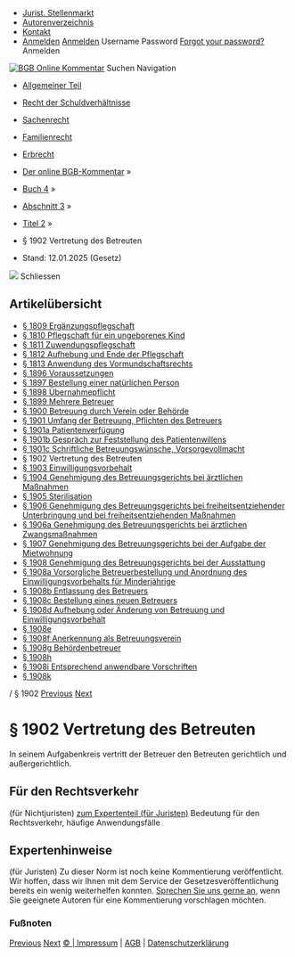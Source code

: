   * [Jurist. Stellenmarkt](https://bgb.kommentar.de/Buch-4/Abschnitt-3/Titel-2/</job-board> "Jurist. Stellenmarkt")
  * [Autorenverzeichnis](https://bgb.kommentar.de/Buch-4/Abschnitt-3/Titel-2/</Autorenverzeichnis> "Autorenverzeichnis")
  * [Kontakt](https://bgb.kommentar.de/Buch-4/Abschnitt-3/Titel-2/</Kontakt>)
  * [Anmelden](https://bgb.kommentar.de/Buch-4/Abschnitt-3/Titel-2/<#login> "show login form") [Anmelden](https://bgb.kommentar.de/Buch-4/Abschnitt-3/Titel-2/<#> "hide login form") Username Password
[Forgot your password?](https://bgb.kommentar.de/Buch-4/Abschnitt-3/Titel-2/</user/forgotpassword>) Anmelden 


[![BGB Online Kommentar](https://bgb.kommentar.de/extension/bgb/design/bgb/images/logo.png)](https://bgb.kommentar.de/Buch-4/Abschnitt-3/Titel-2/</> "BGB Online Kommentar")
Suchen
Navigation
  * [Allgemeiner Teil](https://bgb.kommentar.de/Buch-4/Abschnitt-3/Titel-2/</Buch-1>)
  * [Recht der Schuldverhältnisse](https://bgb.kommentar.de/Buch-4/Abschnitt-3/Titel-2/</Buch-2>)
  * [Sachenrecht](https://bgb.kommentar.de/Buch-4/Abschnitt-3/Titel-2/</Buch-3>)
  * [Familienrecht](https://bgb.kommentar.de/Buch-4/Abschnitt-3/Titel-2/</Buch-4>)
  * [Erbrecht](https://bgb.kommentar.de/Buch-4/Abschnitt-3/Titel-2/</Buch-5>)


  * [Der online BGB-Kommentar](https://bgb.kommentar.de/Buch-4/Abschnitt-3/Titel-2/</>) »
  * [Buch 4](https://bgb.kommentar.de/Buch-4/Abschnitt-3/Titel-2/</Buch-4>) »
  * [Abschnitt 3](https://bgb.kommentar.de/Buch-4/Abschnitt-3/Titel-2/</Buch-4/Abschnitt-3>) »
  * [Titel 2](https://bgb.kommentar.de/Buch-4/Abschnitt-3/Titel-2/</Buch-4/Abschnitt-3/Titel-2>) »
  * § 1902 Vertretung des Betreuten 
  * Stand: 12.01.2025 (Gesetz) 


![](https://vg01.met.vgwort.de/na/1c9909529ead4f509072c06d9081a7d5)
Schliessen 
## Artikelübersicht
  * [ § 1809 Ergänzungspflegschaft ](https://bgb.kommentar.de/Buch-4/Abschnitt-3/Titel-2/</Buch-4/Abschnitt-3/Titel-2/Ergaenzungspflegschaft>)
  * [ § 1810 Pflegschaft für ein ungeborenes Kind ](https://bgb.kommentar.de/Buch-4/Abschnitt-3/Titel-2/</Buch-4/Abschnitt-3/Titel-2/Pflegschaft-fuer-ein-ungeborenes-Kind>)
  * [ § 1811 Zuwendungspflegschaft ](https://bgb.kommentar.de/Buch-4/Abschnitt-3/Titel-2/</Buch-4/Abschnitt-3/Titel-2/Zuwendungspflegschaft>)
  * [ § 1812 Aufhebung und Ende der Pflegschaft ](https://bgb.kommentar.de/Buch-4/Abschnitt-3/Titel-2/</Buch-4/Abschnitt-3/Titel-2/Aufhebung-und-Ende-der-Pflegschaft>)
  * [ § 1813 Anwendung des Vormundschaftsrechts ](https://bgb.kommentar.de/Buch-4/Abschnitt-3/Titel-2/</Buch-4/Abschnitt-3/Titel-2/Anwendung-des-Vormundschaftsrechts>)
  * [ § 1896 Voraussetzungen ](https://bgb.kommentar.de/Buch-4/Abschnitt-3/Titel-2/</Buch-4/Abschnitt-3/Titel-2/Voraussetzungen>)
  * [ § 1897 Bestellung einer natürlichen Person ](https://bgb.kommentar.de/Buch-4/Abschnitt-3/Titel-2/</Buch-4/Abschnitt-3/Titel-2/Bestellung-einer-natuerlichen-Person>)
  * [ § 1898 Übernahmepflicht ](https://bgb.kommentar.de/Buch-4/Abschnitt-3/Titel-2/</Buch-4/Abschnitt-3/Titel-2/Uebernahmepflicht>)
  * [ § 1899 Mehrere Betreuer ](https://bgb.kommentar.de/Buch-4/Abschnitt-3/Titel-2/</Buch-4/Abschnitt-3/Titel-2/Mehrere-Betreuer>)
  * [ § 1900 Betreuung durch Verein oder Behörde ](https://bgb.kommentar.de/Buch-4/Abschnitt-3/Titel-2/</Buch-4/Abschnitt-3/Titel-2/Betreuung-durch-Verein-oder-Behoerde>)
  * [ § 1901 Umfang der Betreuung, Pflichten des Betreuers ](https://bgb.kommentar.de/Buch-4/Abschnitt-3/Titel-2/</Buch-4/Abschnitt-3/Titel-2/Umfang-der-Betreuung-Pflichten-des-Betreuers>)
  * [ § 1901a Patientenverfügung ](https://bgb.kommentar.de/Buch-4/Abschnitt-3/Titel-2/</Buch-4/Abschnitt-3/Titel-2/Patientenverfuegung>)
  * [ § 1901b Gespräch zur Feststellung des Patientenwillens ](https://bgb.kommentar.de/Buch-4/Abschnitt-3/Titel-2/</Buch-4/Abschnitt-3/Titel-2/Gespraech-zur-Feststellung-des-Patientenwillens>)
  * [ § 1901c Schriftliche Betreuungswünsche, Vorsorgevollmacht ](https://bgb.kommentar.de/Buch-4/Abschnitt-3/Titel-2/</Buch-4/Abschnitt-3/Titel-2/Schriftliche-Betreuungswuensche-Vorsorgevollmacht>)
  * § 1902 Vertretung des Betreuten 
  * [ § 1903 Einwilligungsvorbehalt ](https://bgb.kommentar.de/Buch-4/Abschnitt-3/Titel-2/</Buch-4/Abschnitt-3/Titel-2/Einwilligungsvorbehalt>)
  * [ § 1904 Genehmigung des Betreuungsgerichts bei ärztlichen Maßnahmen ](https://bgb.kommentar.de/Buch-4/Abschnitt-3/Titel-2/</Buch-4/Abschnitt-3/Titel-2/Genehmigung-des-Betreuungsgerichts-bei-aerztlichen-Massnahmen>)
  * [ § 1905 Sterilisation ](https://bgb.kommentar.de/Buch-4/Abschnitt-3/Titel-2/</Buch-4/Abschnitt-3/Titel-2/Sterilisation>)
  * [ § 1906 Genehmigung des Betreuungsgerichts bei freiheitsentziehender Unterbringung und bei freiheitsentziehenden Maßnahmen ](https://bgb.kommentar.de/Buch-4/Abschnitt-3/Titel-2/</Buch-4/Abschnitt-3/Titel-2/Genehmigung-des-Betreuungsgerichts-bei-freiheitsentziehender-Unterbringung-und-bei-freiheitsentziehenden-Massnahmen>)
  * [ § 1906a Genehmigung des Betreuungsgerichts bei ärztlichen Zwangsmaßnahmen ](https://bgb.kommentar.de/Buch-4/Abschnitt-3/Titel-2/</Buch-4/Abschnitt-3/Titel-2/Genehmigung-des-Betreuungsgerichts-bei-aerztlichen-Zwangsmassnahmen>)
  * [ § 1907 Genehmigung des Betreuungsgerichts bei der Aufgabe der Mietwohnung ](https://bgb.kommentar.de/Buch-4/Abschnitt-3/Titel-2/</Buch-4/Abschnitt-3/Titel-2/Genehmigung-des-Betreuungsgerichts-bei-der-Aufgabe-der-Mietwohnung>)
  * [ § 1908 Genehmigung des Betreuungsgerichts bei der Ausstattung ](https://bgb.kommentar.de/Buch-4/Abschnitt-3/Titel-2/</Buch-4/Abschnitt-3/Titel-2/Genehmigung-des-Betreuungsgerichts-bei-der-Ausstattung>)
  * [ § 1908a Vorsorgliche Betreuerbestellung und Anordnung des Einwilligungsvorbehalts für Minderjährige ](https://bgb.kommentar.de/Buch-4/Abschnitt-3/Titel-2/</Buch-4/Abschnitt-3/Titel-2/Vorsorgliche-Betreuerbestellung-und-Anordnung-des-Einwilligungsvorbehalts-fuer-Minderjaehrige>)
  * [ § 1908b Entlassung des Betreuers ](https://bgb.kommentar.de/Buch-4/Abschnitt-3/Titel-2/</Buch-4/Abschnitt-3/Titel-2/Entlassung-des-Betreuers>)
  * [ § 1908c Bestellung eines neuen Betreuers ](https://bgb.kommentar.de/Buch-4/Abschnitt-3/Titel-2/</Buch-4/Abschnitt-3/Titel-2/Bestellung-eines-neuen-Betreuers>)
  * [ § 1908d Aufhebung oder Änderung von Betreuung und Einwilligungsvorbehalt ](https://bgb.kommentar.de/Buch-4/Abschnitt-3/Titel-2/</Buch-4/Abschnitt-3/Titel-2/Aufhebung-oder-Aenderung-von-Betreuung-und-Einwilligungsvorbehalt>)
  * [ § 1908e ](https://bgb.kommentar.de/Buch-4/Abschnitt-3/Titel-2/</Buch-4/Abschnitt-3/Titel-2/node_2322>)
  * [ § 1908f Anerkennung als Betreuungsverein ](https://bgb.kommentar.de/Buch-4/Abschnitt-3/Titel-2/</Buch-4/Abschnitt-3/Titel-2/Anerkennung-als-Betreuungsverein>)
  * [ § 1908g Behördenbetreuer ](https://bgb.kommentar.de/Buch-4/Abschnitt-3/Titel-2/</Buch-4/Abschnitt-3/Titel-2/Behoerdenbetreuer>)
  * [ § 1908h ](https://bgb.kommentar.de/Buch-4/Abschnitt-3/Titel-2/</Buch-4/Abschnitt-3/Titel-2/node_2325>)
  * [ § 1908i Entsprechend anwendbare Vorschriften ](https://bgb.kommentar.de/Buch-4/Abschnitt-3/Titel-2/</Buch-4/Abschnitt-3/Titel-2/Entsprechend-anwendbare-Vorschriften>)
  * [ § 1908k ](https://bgb.kommentar.de/Buch-4/Abschnitt-3/Titel-2/</Buch-4/Abschnitt-3/Titel-2/node_2327>)


/ § 1902 
[Previous](https://bgb.kommentar.de/Buch-4/Abschnitt-3/Titel-2/</Buch-4/Abschnitt-3/Titel-2/Schriftliche-Betreuungswuensche-Vorsorgevollmacht> "§ 1901c Schriftliche Betreuungswünsche, Vorsorgevollmacht") [Next](https://bgb.kommentar.de/Buch-4/Abschnitt-3/Titel-2/</Buch-4/Abschnitt-3/Titel-2/Einwilligungsvorbehalt> "§ 1903 Einwilligungsvorbehalt")
# § 1902 Vertretung des Betreuten
In seinem Aufgabenkreis vertritt der Betreuer den Betreuten gerichtlich und außergerichtlich.
## Für den Rechtsverkehr 
(für Nichtjuristen)
[zum Expertenteil (für Juristen)](https://bgb.kommentar.de/Buch-4/Abschnitt-3/Titel-2/<#expertenhinweise>)
Bedeutung für den Rechtsverkehr, häufige Anwendungsfälle
## Expertenhinweise
(für Juristen)
Zu dieser Norm ist noch keine Kommentierung veröffentlicht. Wir hoffen, dass wir Ihnen mit dem Service der Gesetzesveröffentlichung bereits ein wenig weiterhelfen konnten. [Sprechen Sie uns gerne an](https://bgb.kommentar.de/Buch-4/Abschnitt-3/Titel-2/</Kontakt>), wenn Sie geeignete Autoren für eine Kommentierung vorschlagen möchten. 
### Fußnoten
[Previous](https://bgb.kommentar.de/Buch-4/Abschnitt-3/Titel-2/</Buch-4/Abschnitt-3/Titel-2/Schriftliche-Betreuungswuensche-Vorsorgevollmacht> "§ 1901c Schriftliche Betreuungswünsche, Vorsorgevollmacht") [Next](https://bgb.kommentar.de/Buch-4/Abschnitt-3/Titel-2/</Buch-4/Abschnitt-3/Titel-2/Einwilligungsvorbehalt> "§ 1903 Einwilligungsvorbehalt")
[© | Impressum](https://bgb.kommentar.de/Buch-4/Abschnitt-3/Titel-2/</Kontakt>) | [AGB](https://bgb.kommentar.de/Buch-4/Abschnitt-3/Titel-2/</AGB>) | [Datenschutzerklärung](https://bgb.kommentar.de/Buch-4/Abschnitt-3/Titel-2/</Datenschutzerklaerung-fuer-Leser>)
